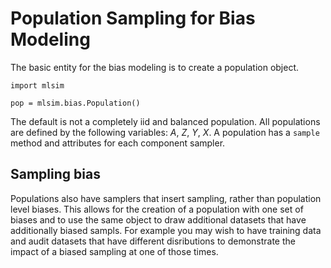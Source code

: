 # Population Sampling for Bias Modeling

The basic entity for the bias modeling is to create a population object.

```
import mlsim

pop = mlsim.bias.Population()
```

The default is not a completely iid and balanced population. All populations are
defined by the following variables: $A$, $Z$, $Y$, $X$. A population has a `sample` method
and attributes for each component sampler.


## Sampling bias

Populations also have samplers that
insert sampling, rather than population level biases. This allows for the creation of a population with one set of biases and to use the same object to draw additional datasets that have additionally biased sampls.  For example you may wish to have training data and audit datasets that have different disributions to demonstrate the impact of a biased sampling at one of those times. 

